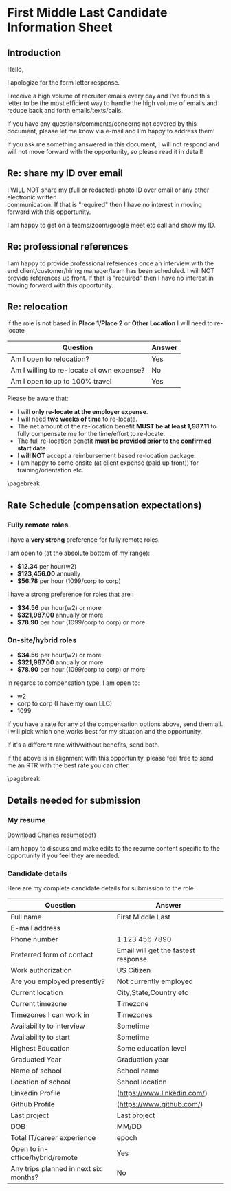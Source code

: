 # First Middle Last Candidate Information Sheet

## Introduction

Hello,

I apologize for the form letter response.

I receive a high volume of recruiter emails every day and I've found this letter to be the most efficient way to
handle the high volume of emails and reduce back and forth emails/texts/calls.

If you have any questions/comments/concerns not covered by this document, please let me know via e-mail and I'm happy to address them!

If you ask me something answered in this document, I will not respond and will not move forward with the opportunity, so please read it in detail!

## Re: share my ID over email

I WILL NOT share my (full or redacted) photo ID over email or any other electronic written  
communication. If that is "required" then I have no interest in moving forward with this opportunity.

I am happy to get on a teams/zoom/google meet etc call and show my ID.

## Re: professional references

I am happy to provide professional references once an interview with the end client/customer/hiring manager/team has been scheduled. I will NOT provide references up front. If that is "required" then I have no interest in moving forward with this opportunity.

## Re: relocation

if the role is not based in **Place 1/Place 2** or **Other Location** I will need to re-locate

| Question                                  | Answer |
|-------------------------------------------|--------|
| Am I open to relocation?                  | Yes    |
| Am I willing to re-locate at own expense? | No     |
| Am I open to up to 100% travel            | Yes    |

Please be aware that:

- I will **only re-locate at the employer expense**.
- I will need **two weeks of time** to re-locate.
- The net amount of the re-location benefit **MUST be at least 1,987.11** to fully compensate me for the time/effort to re-locate.
- The full re-location benefit **must be provided prior to the confirmed start date**.
- I **will NOT** accept a reimbursement based re-location package.
- I am happy to come onsite (at client expense (paid up front)) for training/orientation etc.

\pagebreak

## Rate Schedule (compensation expectations)

### Fully remote roles

I have a **very strong** preference for fully remote roles.

I am open to (at the absolute bottom of my range):

- **$12.34** per hour(w2)
- **$123,456.00** annually
- **$56.78** per hour (1099/corp to corp)

I have a strong preference for roles that are :

- **$34.56** per hour(w2) or more
- **$321,987.00** annually or more
- **$78.90** per hour (1099/corp to corp) or more

### On-site/hybrid roles

- **$34.56** per hour(w2) or more
- **$321,987.00** annually or more
- **$78.90** per hour (1099/corp to corp) or more

In regards to compensation type, I am open to:

- w2
- corp to corp (I have my own LLC)
- 1099  

If you have a rate for any of the compensation options above, send them all. I will pick which one works best for my situation and the opportunity.

If it's a different rate with/without benefits, send both.

If the above is in alignment with this opportunity, please feel free to send me an RTR with the best rate you can offer.

\pagebreak

## Details needed for submission

### My resume

[Download Charles resume(pdf)](https://resume.reachableceo.com/job-board/CharlesNWyble-Resume.pdf)

I am happy to discuss and make edits to the resume content specific to the opportunity if you feel they are needed.

### Candidate details  

Here are my complete candidate details for submission to the role.

| Question                              | Answer                              |
|---------------------------------------|-------------------------------------|
| Full name                             | First Middle Last                   |
| E-mail address                        |                    |
| Phone number                          | 1 123 456 7890                  |
| Preferred form of contact             | Email will get the fastest response. |
| Work authorization                    | US Citizen      |
| Are you employed presently?           | Not currently employed       |
| Current location                      | City,State,Country etc        |
| Current timezone                      | Timezone        |
| Timezones I can work in               | Timezones      |
| Availability to interview             | Sometime  |
| Availability to start                 | Sometime      |
| Highest Education                     | Some education level       |
| Graduated Year                        | Graduation year         |
| Name of school                        | School name             |
| Location of school                    | School location         |
| Linkedin Profile                      | (https://www.linkedin.com/)             |
| Github Profile                        | (https://www.github.com/)               |
| Last project                          | Last project            |
| DOB                                   | MM/DD                    |
| Total IT/career experience            | epoch        |
| Open to in-office/hybrid/remote       | Yes                                 |
| Any trips planned in next six months? | No                                  |
